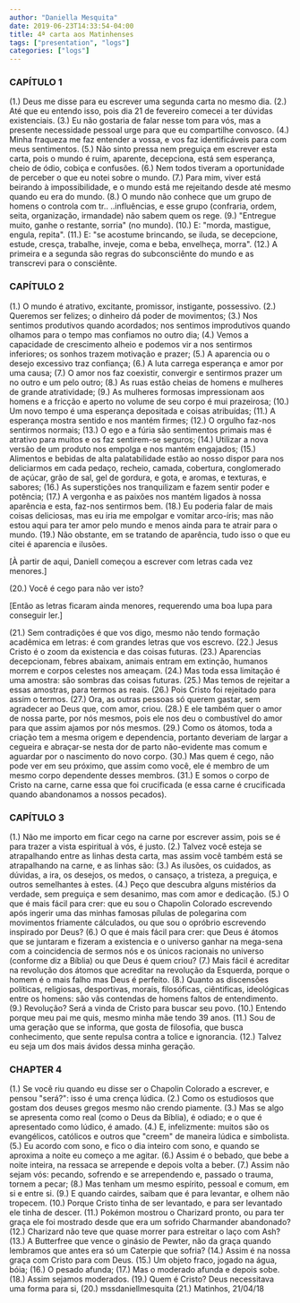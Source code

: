 ```yaml
---
author: "Daniella Mesquita"
date: 2019-06-23T14:33:54-04:00
title: 4ª carta aos Matinhenses
tags: ["presentation", "logs"]
categories: ["logs"]
---
```


### CAPÍTULO 1

(1.) Deus me disse para eu escrever uma segunda carta no mesmo dia.
(2.) Até que eu entendo isso, pois dia 21 de fevereiro comecei a ter dúvidas existenciais.
(3.) Eu não gostaria de falar nesse tom para vós, mas a presente necessidade pessoal urge para que eu compartilhe convosco.
(4.) Minha fraqueza me faz entender a vossa, e vos faz identificáveis para com meus sentimentos.
(5.) Não sinto pressa nem preguiça em escrever esta carta, pois o mundo é ruim, aparente, decepciona, está sem esperança, cheio de ódio, cobiça e confusões.
(6.) Nem todos tiveram a oportunidade de perceber o que eu notei sobre o mundo.
(7.) Para mim, viver está beirando à impossibilidade, e o mundo está me rejeitando desde até mesmo quando eu era do mundo.
(8.) O mundo não conhece que um grupo de homens o controla com tr.. ..influências, e esse grupo (confraria, ordem, seita, organização, irmandade) não sabem quem os rege.
(9.) "Entregue muito, ganhe o restante, sorria" (no mundo).
(10.) E: "morda, mastigue, engula, repita".
(11.) E: "se acostume brincando, se iluda, se decepcione, estude, cresça, trabalhe, inveje, coma e beba, envelheça, morra".
(12.) A primeira e a segunda são regras do subconsciênte do mundo e as transcrevi para o consciênte.

### CAPÍTULO 2

(1.) O mundo é atrativo, excitante, promissor, instigante, possessivo.
(2.) Queremos ser felizes; o dinheiro dá poder de movimentos;
(3.) Nos sentimos produtivos quando acordados; nos sentimos improdutivos quando olhamos para o tempo mas confiamos no outro dia;
(4.) Vemos a capacidade de crescimento alheio e podemos vir a nos sentirmos inferiores; os sonhos trazem motivação e prazer;
(5.) A aparencia ou o desejo excessivo traz confiança;
(6.) A luta carrega esperança e amor por uma causa;
(7.) O amor nos faz coexistir, convergir e sentirmos prazer um no outro e um pelo outro;
(8.) As ruas estão cheias de homens e mulheres de grande atratividade;
(9.) As mulheres formosas impressionam aos homens e a fricção e aperto no volume de seu corpo é mui prazeirosa;
(10.) Um novo tempo é uma esperança depositada e coisas atribuídas;
(11.) A esperança mostra sentido e nos mantém firmes;
(12.) O orgulho faz-nos sentirmos normais;
(13.) O ego e a fúria são sentimentos primais mas é atrativo para muitos e os faz sentirem-se seguros;
(14.) Utilizar a nova versão de um produto nos empolga e nos mantém engajados;
(15.) Alimentos e bebidas de alta palatabilidade estão ao nosso dispor para nos deliciarmos em cada pedaço, recheio, camada, cobertura, conglomerado de açúcar, grão de sal, gel de gordura, e gota, e aromas, e texturas, e sabores;
(16.) As superstições nos tranquilizam e fazem sentir poder e potência;
(17.) A vergonha e as paixões nos mantém ligados à nossa aparência e esta, faz-nos sentirmos bem.
(18.) Eu poderia falar de mais coisas deliciosas, mas eu iria me empolgar e vomitar arco-íris; mas não estou aqui para ter amor pelo mundo e menos ainda para te atrair para o mundo.
(19.) Não obstante, em se tratando de aparência, tudo isso o que eu citei é aparencia e ilusões.

[À partir de aqui, Daniell começou a escrever com letras cada vez menores.]

(20.) Você é cego para não ver isto?

[Então as letras ficaram ainda menores, requerendo uma boa lupa para conseguir ler.]

(21.) Sem contradições é que vos digo, mesmo não tendo formação acadêmica em letras: é com grandes letras que vos escrevo.
(22.) Jesus Cristo é o zoom da existencia e das coisas futuras.
(23.) Aparencias decepcionam, febres abaixam, animais entram em extinção, humanos morrem e corpos celestes nos ameaçam.
(24.) Mas toda essa limitação é uma amostra: são sombras das coisas futuras.
(25.) Mas temos de rejeitar a essas amostras, para termos as reais.
(26.) Pois Cristo foi rejeitado para assim o termos.
(27.) Ora, as outras pessoas só querem gastar, sem agradecer ao Deus que, com amor, criou.
(28.) E ele também quer o amor de nossa parte, por nós mesmos, pois ele nos deu o combustível do amor para que assim ajamos por nós mesmos.
(29.) Como os átomos, toda a criação tem a mesma origem e dependencia, portanto deveriam de largar a cegueira e abraçar-se nesta dor de parto não-evidente mas comum e aguardar por o nascimento do novo corpo.
(30.) Mas quem é cego, não pode ver em seu próximo, que assim como você, ele é membro de um mesmo corpo dependente desses membros.
(31.) E somos o corpo de Cristo na carne, carne essa que foi crucificada (e essa carne é crucificada quando abandonamos a nossos pecados).

### CAPÍTULO 3

(1.) Não me importo em ficar cego na carne por escrever assim, pois se é para trazer a vista espiritual à vós, é justo.
(2.) Talvez você esteja se atrapalhando entre as linhas desta carta, mas assim você também está se atrapalhando na carne, e as linhas são:
(3.) As ilusões, os cuidados, as dúvidas, a ira, os desejos, os medos, o cansaço, a tristeza, a preguiça, e outros semelhantes à estes.
(4.) Peço que descubra alguns mistérios da verdade, sem preguiça e sem desanimo, mas com amor e dedicação.
(5.) O que é mais fácil para crer: que eu sou o Chapolin Colorado escrevendo após ingerir uma das minhas famosas pílulas de polegarina com movimentos friamente cálculados, ou que sou o opróbrio escrevendo inspirado por Deus?
(6.) O que é mais fácil para crer: que Deus é átomos que se juntaram e fizeram a existencia e o universo ganhar na mega-sena com a coincidencia de sermos nós e os únicos racionais no universo (conforme diz a Bíblia) ou que Deus é quem criou?
(7.) Mais fácil é acreditar na revolução dos átomos que acreditar na revolução da Esquerda, porque o homem é o mais falho mas Deus é perfeito.
(8.) Quanto as discensões políticas, religiosas, desportivas, morais, filosóficas, ciêntificas, ideológicas entre os homens: são vãs contendas de homens faltos de entendimento.
(9.) Revolução? Será a vinda de Cristo para buscar seu povo.
(10.) Entendo porque meu pai me quis, mesmo minha mãe tendo 39 anos.
(11.) Sou de uma geração que se informa, que gosta de filosofia, que busca conhecimento, que sente repulsa contra a tolice e ignorancia.
(12.) Talvez eu seja um dos mais ávidos dessa minha geração.

### CHAPTER 4

(1.) Se você riu quando eu disse ser o Chapolin Colorado a escrever, e pensou "será?": isso é uma crença lúdica.
(2.) Como os estudiosos que gostam dos deuses gregos mesmo não crendo piamente.
(3.) Mas se algo se apresenta como real (como o Deus da Bíblia), é odiado; e o que é apresentado como lúdico, é amado.
(4.) E, infelizmente: muitos são os evangélicos, católicos e outros que "creem" de maneira lúdica e simbolista.
(5.) Eu acordo com sono, e fico o dia inteiro com sono, e quando se aproxima a noite eu começo a me agitar.
(6.) Assim é o bebado, que bebe a noite inteira, na ressaca se arrepende e depois volta a beber.
(7.) Assim não sejam vós: pecando, sofrendo e se arrependendo e, passado o trauma, tornem a pecar;
(8.) Mas tenham um mesmo espírito, pessoal e comum, em si e entre si.
(9.) E quando cairdes, saibam que é para levantar, e olhem não tropecem.
(10.) Porque Cristo tinha de ser levantado, e para ser levantado ele tinha de descer.
(11.) Pokémon mostrou o Charizard pronto, ou para ter graça ele foi mostrado desde que era um sofrido Charmander abandonado?
(12.) Charizard não teve que quase morrer para estreitar o laço com Ash?
(13.) A Butterfree que vence o ginásio de Pewter, não da graça quando lembramos que antes era só um Caterpie que sofria?
(14.) Assim é na nossa graça com Cristo para com Deus.
(15.) Um objeto fraco, jogado na água, bóia;
(16.) O pesado afunda;
(17.) Mas o moderado afunda e depois sobe.
(18.) Assim sejamos moderados.
(19.) Quem é Cristo? Deus necessitava uma forma para si,
(20.) mssdaniellmesquita
(21.) Matinhos, 21/04/18
